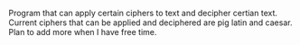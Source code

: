 Program that can apply certain ciphers to text and decipher certian text. Current ciphers that can be applied and deciphered are pig latin and caesar. Plan to add more when I have free time.
